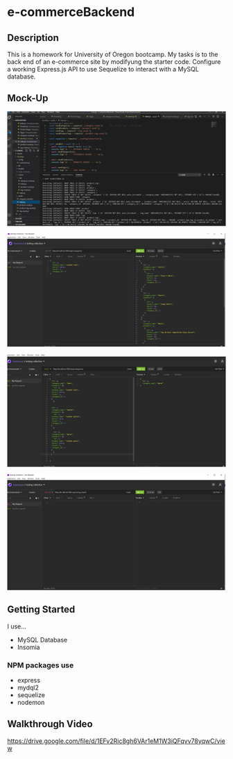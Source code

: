 # e-commerceBackend

## Description 
This is a homework for University of Oregon bootcamp. 
My tasks is to the back end of an e-commerce site by modifyung the starter code. Configure a working Express.js API to use Sequelize to interact with a MySQL database.

## Mock-Up

![seeds](./Assets/seeds.JPG)

![GET](./Assets/insomeGet.JPG)

![POST](./Assets/insomiaPost.JPG)

![DELETE](./Assets/insomiaDelete.JPG)


## Getting Started
I use...
* MySQL Database
* Insomia

### NPM packages use
* express
* mydql2
* sequelize
* nodemon


## Walkthrough Video

https://drive.google.com/file/d/1EFv2Ric8gh6VAr1eM1W3iQFqvv78yqwC/view

